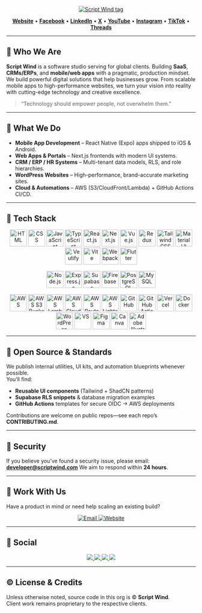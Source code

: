 
<p align="center">
  <a href="https://scriptwind.com" target="_blank">
    <img src="https://img.shields.io/badge/Script%20Wind-Where%20ideas%20catch%20wind.-ed0e64?style=for-the-badge" alt="Script Wind tag"/>
  </a>
</p>

<p align="center">
  <a href="https://scriptwind.com" target="_blank"><b>Website</b></a> •
  <a href="https://www.facebook.com/scriptwind" target="_blank"><b>Facebook</b></a> •
  <a href="https://www.linkedin.com/company/scriptwind" target="_blank"><b>LinkedIn</b></a> •
  <a href="https://x.com/script_wind" target="_blank"><b>X</b></a> •
  <a href="https://www.youtube.com/@scriptwind" target="_blank"><b>YouTube</b></a> •
  <a href="https://www.instagram.com/scriptwind" target="_blank"><b>Instagram</b></a> •
  <a href="https://www.tiktok.com/@scriptwind" target="_blank"><b>TikTok</b></a> •
  <a href="https://www.threads.com/@scriptwind" target="_blank"><b>Threads</b></a>
</p>

---

## 👋 Who We Are

**Script Wind** is a software studio serving for global clients. Building **SaaS**, **CRMs/ERPs**, and **mobile/web apps** with a pragmatic, production mindset.  
We build powerful digital solutions that help businesses grow. From scalable mobile apps to high-performance websites, we turn your vision into reality with cutting-edge technology and creative excellence.

> “Technology should empower people, not overwhelm them.”

---

## 🚀 What We Do

- **Mobile App Development** – React Native (Expo) apps shipped to iOS & Android.
- **Web Apps & Portals** – Next.js frontends with modern UI systems.
- **CRM / ERP / HR Systems** – Multi-tenant data models, RLS, and role hierarchies.
- **WordPress Websites** – High-performance, brand-accurate marketing sites.
- **Cloud & Automations** – AWS (S3/CloudFront/Lambda) + GitHub Actions CI/CD.

---

## 🧰 Tech Stack

<p align="center">
  <img width="45" height="45" alt="HTML" src="https://github.com/user-attachments/assets/8afd5faf-756b-4cbc-9695-86022453fd7b" />
  <img width="45" height="45" alt="CSS" src="https://github.com/user-attachments/assets/ede8cd18-a653-4553-b486-1d9c84d66d8a" />
  <img width="45" height="45" alt="JavaScript" src="https://github.com/user-attachments/assets/c6559073-42a2-4fbc-a3ca-13bb6a25e3b9" />
  <img width="45" height="45" alt="TypeScript" src="https://github.com/user-attachments/assets/11648704-02a3-4f37-a24a-a8d9e8544da2" />
  <img width="45" height="45" alt="React.js" src="https://github.com/user-attachments/assets/70cfad8a-427e-4b51-a689-9da0a2b4c668" />
  <img width="45" height="45" alt="Next.js" src="https://github.com/user-attachments/assets/ac15d86b-b039-452d-9f90-bea63cb03925" />
  <img width="45" height="45" alt="Vue.js" src="https://github.com/user-attachments/assets/1c83afae-53f3-485c-83b9-5838b24738ab" />
  <img width="45" height="45" alt="Redux" src="https://github.com/user-attachments/assets/8b6c3030-17d5-4676-b17e-6bee42e99385" />
  <img width="45" height="45" alt="Tailwind CSS" src="https://github.com/user-attachments/assets/7c1c3ac4-110c-4bfa-aff9-b6217e4df04e" />
  <img width="45" height="45" alt="Material UI" src="https://github.com/user-attachments/assets/8ad33b59-b5ae-4beb-94fd-9fa005417c11" />
  <img width="45" height="45" alt="Veutify " src="https://github.com/user-attachments/assets/7a261813-d69e-47b1-a6a3-f222c84cd7ee" />
  <img width="45" height="45" alt="Vite" src="https://github.com/user-attachments/assets/11356e65-1f43-4e1a-88e3-67b29f1b2351" />
  <img width="45" height="45" alt="Webpack" src="https://github.com/user-attachments/assets/1d31137c-e1a1-48cc-9109-2b3af8a2632d" />
  <img width="45" height="45" alt="Flutter" src="https://github.com/user-attachments/assets/d10e7c65-892c-4c4a-911f-9e2268de9e7e" />
</p>

<p align="center">
  <img width="45" height="45" alt="Node.js" src="https://github.com/user-attachments/assets/b9612892-6270-4879-a003-84564d77f50b" />
  <img width="45" height="45" alt="Express.js" src="https://github.com/user-attachments/assets/72f05237-e0e0-4c98-b3e6-1855e559a8db" />
  <img width="45" height="45" alt="Supabase" src="https://github.com/user-attachments/assets/68588396-79fc-4f7d-9c69-0c45bbb9751e" />
  <img width="45" height="45" alt="Firebase" src="https://github.com/user-attachments/assets/4ad0d960-4d12-4bee-bc72-40ff7205f482" />
  <img width="45" height="45" alt="PostgreSQL" src="https://github.com/user-attachments/assets/cd6168e1-55e9-4a56-916d-cebac80849fd" />
  <img width="45" height="45" alt="MySQL" src="https://github.com/user-attachments/assets/26d358bb-7678-467d-8f74-06272d6aa554" />
</p>

<p align="center">
 <img width="45" height="45" alt="AWS" src="https://github.com/user-attachments/assets/a408234b-1022-41e5-83a7-0c31b05ab37a" />
 <img width="45" height="45" alt="AWS S3 Bucket" src="https://github.com/user-attachments/assets/84c26e44-fbd7-4a32-b70e-474618b7e27d" />
 <img width="45" height="45" alt="AWS Lambda" src="https://github.com/user-attachments/assets/d388810e-cb69-4c5c-ab5d-3e5dd73080dc" />
 <img width="45" height="45" alt="AWS CloudFront" src="https://github.com/user-attachments/assets/f8adc3e2-1821-4aa0-a92f-8474c6848c15" />
 <img width="45" height="45" alt="AWS Route 53" src="https://github.com/user-attachments/assets/7817ba2a-0f87-4ddd-b5df-9a44be6fd0ea" />
 <img width="45" height="45" alt="AWS Lightsail" src="https://github.com/user-attachments/assets/6fff047a-446c-46eb-829a-30f1eee33fea" />
 <img width="45" height="45" alt="GitHub" src="https://github.com/user-attachments/assets/529d9b34-7ba4-4f1b-a2ab-c17c6aa5363f" />
 <img width="45" height="45" alt="GitHub Actions" src="https://github.com/user-attachments/assets/cd71563b-8208-47d7-994f-e25bc63a9ef8" />
 <img width="45" height="45" alt="Vercel" src="https://github.com/user-attachments/assets/dd17a854-f8a6-42fc-be10-41c26c02de86" />
 <img width="45" height="45" alt="Docker" src="https://github.com/user-attachments/assets/9c268776-d360-4564-810f-796ad5f2ad57" />
 <img width="45" height="45" alt="WordPress" src="https://github.com/user-attachments/assets/79b6c39e-3498-4b1c-9222-1349b9fd008b" />
 <img width="45" height="45" alt="VS" src="https://github.com/user-attachments/assets/0b1f56dd-2ff3-409a-bd59-9dcb0ef47164" />
 <img width="45" height="45" alt="Figma" src="https://github.com/user-attachments/assets/34f304c8-02d2-4b74-a668-d8bd3d5448a8" />
 <img width="45" height="45" alt="Canva" src="https://github.com/user-attachments/assets/b5af3301-923e-4056-ab0d-2c109771c7dc" />
 <img width="45" height="45" alt="Adobe Illustrator" src="https://github.com/user-attachments/assets/24708687-ac5a-4ceb-9aa2-0f964ee1e1e0" />
</p>


---

## 🌱 Open Source & Standards

We publish internal utilities, UI kits, and automation blueprints whenever possible.  
You’ll find:

- **Reusable UI components** (Tailwind + ShadCN patterns)  
- **Supabase RLS snippets** & database migration examples  
- **GitHub Actions** templates for secure OIDC → AWS deployments

Contributions are welcome on public repos—see each repo’s **CONTRIBUTING.md**.

---

## 🔐 Security

If you believe you’ve found a security issue, please email:  
**developer@scriptwind.com**
We aim to respond within **24 hours**.

---

## 🤝 Work With Us

Have a product in mind or need help scaling an existing build?

<p align="center">
  <a href="mailto:developer@scriptwind.com">
    <img alt="Email" src="https://img.shields.io/badge/Email-developer%40scriptwind.com-ed0e64?style=for-the-badge&logo=gmail&logoColor=white" />
  </a>
  <a href="https://scriptwind.com" target="_blank">
    <img alt="Website" src="https://img.shields.io/badge/Website-scriptwind.com-ed0e64?style=for-the-badge&logo=world&logoColor=white" />
  </a>
</p>

---

## 📣 Social

<p align="center">
  <a href="https://www.linkedin.com/company/scriptwind">
    <img src="https://img.shields.io/badge/LinkedIn-ed0e64?style=for-the-badge&logo=linkedin&logoColor=white" />
  </a>
  <a href="https://x.com/script_wind">
    <img src="https://img.shields.io/badge/X-ed0e64?style=for-the-badge&logo=x&logoColor=white" />
  </a>
  <a href="https://www.youtube.com/@scriptwind">
    <img src="https://img.shields.io/badge/YouTube-ed0e64?style=for-the-badge&logo=youtube&logoColor=white" />
  </a>
  <a href="https://www.instagram.com/scriptwind">
    <img src="https://img.shields.io/badge/Instagram-ed0e64?style=for-the-badge&logo=instagram&logoColor=white" />
  </a>
</p>

---

## © License & Credits

Unless otherwise noted, source code in this org is © **Script Wind**.  
Client work remains proprietary to the respective clients.

